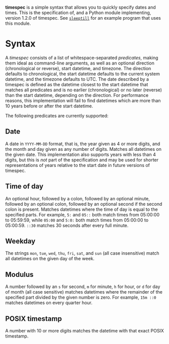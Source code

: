 **timespec** is a simple syntax that allows you to quickly specify dates and times. This is the specification of, and a Python module implementing, version 1.2.0 of timespec. See [`sleeptill`](https://github.com/fenhl/syncbin/blob/master/python/sleeptill.py) for an example program that uses this module.

# Syntax

A *timespec* consists of a list of whitespace-separated *predicates*, making them ideal as command-line arguments, as well as an optional direction (chronological or reverse), start datetime, and timezone. The direction defaults to chronological, the start datetime defaults to the current system datetime, and the timezone defaults to UTC. The date described by a timespec is defined as the datetime closest to the start datetime that matches all predicates and is no earlier (chronological) or no later (reverse) than the start datetime, depending on the direction. For performance reasons, this implementation will fail to find datetimes which are more than 10 years before or after the start datetime.

The following predicates are currently supported:

## Date

A date in `YYYY-MM-DD` format, that is, the year given as 4 or more digits, and the month and day given as any number of digits. Matches all datetimes on the given date. This implementation also supports years with less than 4 digits, but this is *not* part of the specification and may be used for shorter representations of years relative to the start date in future versions of timespec.

## Time of day

An optional hour, followed by a colon, followed by an optional minute, followed by an optional colon, followed by an optional second if the second colon is present. Matches datetimes where the time of day is equal to the specified parts. For example, `5:` and `05::` both match times from 05:00:00 to 05:59:59, while `05:00` and `5:0:` both match times from 05:00:00 to 05:00:59. `::30` matches 30 seconds after every full minute.

## Weekday

The strings `mon`, `tue`, `wed`, `thu`, `fri`, `sat`, and `sun` (all case insensitive) match all datetimes on the given day of the week.

## Modulus

A number followed by an `s` for second, `m` for minute, `h` for hour, or `d` for day of month (all case sensitive) matches datetimes where the remainder of the specified part divided by the given number is zero. For example, `15m ::0` matches datetimes on every quarter hour.

## POSIX timestamp

A number with 10 or more digits matches the datetime with that exact POSIX timestamp.
